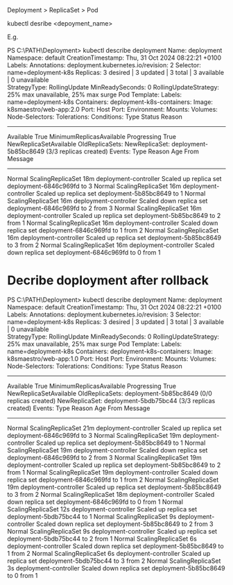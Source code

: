 Deployment > ReplicaSet > Pod

kubectl desribe <depoyment_name>

E.g.

PS C:\PATH\Deployment> kubectl describe deployment
Name:                   deployment
Namespace:              default
CreationTimestamp:      Thu, 31 Oct 2024 08:22:21 +0100
Labels:                 <none>
Annotations:            deployment.kubernetes.io/revision: 2
Selector:               name=deployment-k8s
Replicas:               3 desired | 3 updated | 3 total | 3 available | 0 unavailable    
StrategyType:           RollingUpdate
MinReadySeconds:        0
RollingUpdateStrategy:  25% max unavailable, 25% max surge
Pod Template:
  Labels:  name=deployment-k8s
  Containers:
   deployment-k8s-containers:
    Image:         k8smaestro/web-app:2.0
    Port:          <none>
    Host Port:     <none>
    Environment:   <none>
    Mounts:        <none>
  Volumes:         <none>
  Node-Selectors:  <none>
  Tolerations:     <none>
Conditions:
  Type           Status  Reason
  ----           ------  ------
  Available      True    MinimumReplicasAvailable
  Progressing    True    NewReplicaSetAvailable
OldReplicaSets:  <none>
NewReplicaSet:   deployment-5b85bc8649 (3/3 replicas created)
Events:
  Type    Reason             Age   From                   Message
  ----    ------             ----  ----                   -------
  Normal  ScalingReplicaSet  18m   deployment-controller  Scaled up replica set deployment-6846c969fd to 3
  Normal  ScalingReplicaSet  16m   deployment-controller  Scaled up replica set deployment-5b85bc8649 to 1
  Normal  ScalingReplicaSet  16m   deployment-controller  Scaled down replica set deployment-6846c969fd to 2 from 3
  Normal  ScalingReplicaSet  16m   deployment-controller  Scaled up replica set deployment-5b85bc8649 to 2 from 1
  Normal  ScalingReplicaSet  16m   deployment-controller  Scaled down replica set deployment-6846c969fd to 1 from 2
  Normal  ScalingReplicaSet  16m   deployment-controller  Scaled up replica set deployment-5b85bc8649 to 3 from 2
  Normal  ScalingReplicaSet  16m   deployment-controller  Scaled down replica set deployment-6846c969fd to 0 from 1


  # Decribe doployment after rollback

  PS C:\PATH\Deployment> kubectl describe deployment
Name:                   deployment
Namespace:              default
CreationTimestamp:      Thu, 31 Oct 2024 08:22:21 +0100
Labels:                 <none>
Annotations:            deployment.kubernetes.io/revision: 3
Selector:               name=deployment-k8s
Replicas:               3 desired | 3 updated | 3 total | 3 available | 0 unavailable    
StrategyType:           RollingUpdate
MinReadySeconds:        0
RollingUpdateStrategy:  25% max unavailable, 25% max surge
Pod Template:
  Labels:  name=deployment-k8s
  Containers:
   deployment-k8s-containers:
    Image:         k8smaestro/web-app:1.0
    Port:          <none>
    Host Port:     <none>
    Environment:   <none>
    Mounts:        <none>
  Volumes:         <none>
  Node-Selectors:  <none>
  Tolerations:     <none>
Conditions:
  Type           Status  Reason
  ----           ------  ------
  Available      True    MinimumReplicasAvailable
  Progressing    True    NewReplicaSetAvailable
OldReplicaSets:  deployment-5b85bc8649 (0/0 replicas created)
NewReplicaSet:   deployment-5bdb75bc44 (3/3 replicas created)
Events:
  Type    Reason             Age   From                   Message
  ----    ------             ----  ----                   -------
  Normal  ScalingReplicaSet  21m   deployment-controller  Scaled up replica set deployment-6846c969fd to 3
  Normal  ScalingReplicaSet  19m   deployment-controller  Scaled up replica set deployment-5b85bc8649 to 1
  Normal  ScalingReplicaSet  19m   deployment-controller  Scaled down replica set deployment-6846c969fd to 2 from 3
  Normal  ScalingReplicaSet  19m   deployment-controller  Scaled up replica set deployment-5b85bc8649 to 2 from 1
  Normal  ScalingReplicaSet  19m   deployment-controller  Scaled down replica set deployment-6846c969fd to 1 from 2
  Normal  ScalingReplicaSet  19m   deployment-controller  Scaled up replica set deployment-5b85bc8649 to 3 from 2
  Normal  ScalingReplicaSet  18m   deployment-controller  Scaled down replica set deployment-6846c969fd to 0 from 1
  Normal  ScalingReplicaSet  12s   deployment-controller  Scaled up replica set deployment-5bdb75bc44 to 1
  Normal  ScalingReplicaSet  9s    deployment-controller  Scaled down replica set deployment-5b85bc8649 to 2 from 3
  Normal  ScalingReplicaSet  9s    deployment-controller  Scaled up replica set deployment-5bdb75bc44 to 2 from 1
  Normal  ScalingReplicaSet  6s    deployment-controller  Scaled down replica set deployment-5b85bc8649 to 1 from 2
  Normal  ScalingReplicaSet  6s    deployment-controller  Scaled up replica set deployment-5bdb75bc44 to 3 from 2
  Normal  ScalingReplicaSet  3s    deployment-controller  Scaled down replica set deployment-5b85bc8649 to 0 from 1
